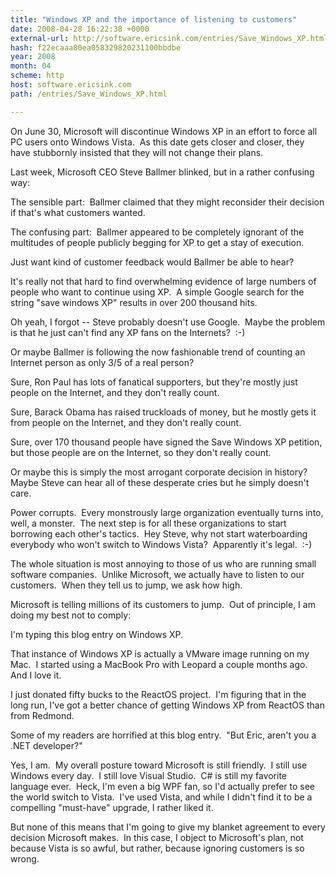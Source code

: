 ```yaml
---
title: "Windows XP and the importance of listening to customers"
date: 2008-04-28 16:22:38 +0000
external-url: http://software.ericsink.com/entries/Save_Windows_XP.html
hash: f22ecaaa80ea058329820231100bbdbe
year: 2008
month: 04
scheme: http
host: software.ericsink.com
path: /entries/Save_Windows_XP.html

---
```


On June 30, Microsoft will discontinue Windows XP in an
effort to force all PC users onto Windows Vista.  As this date gets closer and
closer, they have stubbornly insisted that they will not change their plans.


Last week, Microsoft CEO Steve Ballmer blinked,
but in a rather confusing way:



 The sensible part:  Ballmer claimed that they might
     reconsider their decision if that's what customers wanted.
     
 
 The confusing part:  Ballmer appeared to be completely
     ignorant of the multitudes of people publicly begging for XP to get a stay
     of execution.


Just want kind of customer feedback would Ballmer be able to
hear?


It's really not that hard to find overwhelming evidence of
large numbers of people who want to continue using XP.  A simple Google search
for the string "save
windows XP" results in over 200 thousand hits.


Oh yeah, I forgot -- Steve probably doesn't use Google.  Maybe
the problem is that he just can't find any XP fans on the Internets?  :-)


Or maybe Ballmer is following the now fashionable trend of
counting an Internet person as only 3/5 of a real person?



 Sure, Ron Paul has lots of fanatical supporters, but they're
     mostly just people on the Internet, and they don't really count.
     
 
 Sure, Barack Obama has raised truckloads of money, but he
     mostly gets it from people on the Internet, and they don't really count.
     
 
 Sure, over 170 thousand people have signed the Save Windows XP petition,
     but those people are on the Internet, so they don't really count.


Or maybe this is simply the most arrogant corporate decision
in history?  Maybe Steve can hear all of these desperate cries but he simply
doesn't care.


Power corrupts.  Every monstrously large organization
eventually turns into, well, a monster.  The next step is for all these
organizations to start borrowing each other's tactics.  Hey Steve, why not
start waterboarding everybody who won't switch to Windows Vista?  Apparently
it's legal.  :-)


The whole situation is most annoying to those of us who are
running small software companies.  Unlike Microsoft, we actually have to listen
to our customers.  When they tell us to jump, we ask how high.


Microsoft is telling millions of its customers to jump.  Out
of principle, I am doing my best not to comply:



 I'm typing this blog entry on Windows XP.
     
 
 That instance of Windows XP is actually a VMware image
     running on my Mac.  I started using a MacBook Pro with Leopard a couple
     months ago.  And I love it.
     
 
 I just donated fifty bucks to the ReactOS project.  I'm figuring that in
     the long run, I've got a better chance of getting Windows XP from ReactOS
     than from Redmond.


Some of my readers are horrified at this blog entry.  "But
Eric, aren't you a .NET developer?"


Yes, I am.  My overall posture toward Microsoft is still
friendly.  I still use Windows every day.  I still love Visual Studio.  C# is
still my favorite language ever.  Heck, I'm even a big WPF fan, so I'd actually
prefer to see the world switch to Vista.  I've used Vista, and while I didn't
find it to be a compelling "must-have" upgrade, I rather liked it.


But none of this means that I'm going to give my blanket
agreement to every decision Microsoft makes.  In this case, I object to
Microsoft's plan, not because Vista is so awful, but rather, because ignoring
customers is so wrong.




